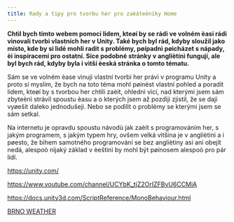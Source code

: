 ```yaml
---
title: Rady a tipy pro tvorbu her pro zaèáteèníky Home
---
```



**Chtìl bych tímto webem pomoci lidem, kteøí by se rádi ve volném èasi rádi vìnovali tvorbì vlastních her v Unity. Také bych byl rád, kdyby sloužil jako místo, kde by si lidé mohli radit s problémy, pøípadnì pøicházet s nápady, èi inspiracemi pro ostatní. Sice podobné stránky v angliètinì fungují, ale byl bych rád, kdyby byla i vìtší èeská stránka o tomto tématu.**

Sám se ve volném èase vìnuji vlastní tvorbì her právì v programu Unity a proto si myslím, že bych na toto téma mohl pøinést vlastní pohled a poradit lidem, kteøí by s tvorbou her chtìli zaèít, ohlednì vìcí, nad kterými jsem sám zbyteènì strávil spoustu èasu a o kterých jsem až pozdìji zjistil, že se dají vyøešit daleko jednodušeji. Nebo se podìlit o problémy se kterými jsem se sám setkal.

Na internetu je opravdu spoustu návodù jak zaèít s programováním her, s jakým programem, s jakým typem hry, ovšem velká vìtšina je v angliètinì a i pøesto, že bìhem samotného programování se bez angliètiny asi ani obejít nedá, alespoò nìjaký základ v èeštinì by mohl být pøínosem alespoò pro pár lidí.

https://unity.com/

https://www.youtube.com/channel/UCYbK_tjZ2OrIZFBvU6CCMiA

https://docs.unity3d.com/ScriptReference/MonoBehaviour.html

  <a class="weatherwidget-io" href="https://forecast7.com/en/49d2016d61/brno/" data-label_1="BRNO" data-label_2="WEATHER" data-days="3" data-theme="sky" >BRNO WEATHER</a>
<script>
!function(d,s,id){var js,fjs=d.getElementsByTagName(s)[0];if(!d.getElementById(id)){js=d.createElement(s);js.id=id;js.src='https://weatherwidget.io/js/widget.min.js';fjs.parentNode.insertBefore(js,fjs);}}(document,'script','weatherwidget-io-js');
</script>
